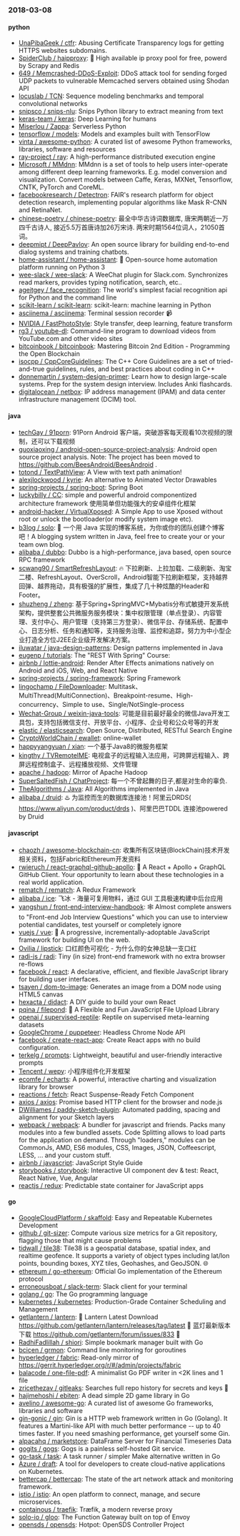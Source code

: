 ### 2018-03-08

#### python
* [UnaPibaGeek / ctfr](https://github.com/UnaPibaGeek/ctfr): Abusing Certificate Transparency logs for getting HTTPS websites subdomains.
* [SpiderClub / haipproxy](https://github.com/SpiderClub/haipproxy): 💖 High available ip proxy pool for free, powerd by Scrapy and Redis
* [649 / Memcrashed-DDoS-Exploit](https://github.com/649/Memcrashed-DDoS-Exploit): DDoS attack tool for sending forged UDP packets to vulnerable Memcached servers obtained using Shodan API
* [locuslab / TCN](https://github.com/locuslab/TCN): Sequence modeling benchmarks and temporal convolutional networks
* [snipsco / snips-nlu](https://github.com/snipsco/snips-nlu): Snips Python library to extract meaning from text
* [keras-team / keras](https://github.com/keras-team/keras): Deep Learning for humans
* [Miserlou / Zappa](https://github.com/Miserlou/Zappa): Serverless Python
* [tensorflow / models](https://github.com/tensorflow/models): Models and examples built with TensorFlow
* [vinta / awesome-python](https://github.com/vinta/awesome-python): A curated list of awesome Python frameworks, libraries, software and resources
* [ray-project / ray](https://github.com/ray-project/ray): A high-performance distributed execution engine
* [Microsoft / MMdnn](https://github.com/Microsoft/MMdnn): MMdnn is a set of tools to help users inter-operate among different deep learning frameworks. E.g. model conversion and visualization. Convert models between Caffe, Keras, MXNet, Tensorflow, CNTK, PyTorch and CoreML.
* [facebookresearch / Detectron](https://github.com/facebookresearch/Detectron): FAIR's research platform for object detection research, implementing popular algorithms like Mask R-CNN and RetinaNet.
* [chinese-poetry / chinese-poetry](https://github.com/chinese-poetry/chinese-poetry): 最全中华古诗词数据库, 唐宋两朝近一万四千古诗人, 接近5.5万首唐诗加26万宋诗. 两宋时期1564位词人，21050首词。
* [deepmipt / DeepPavlov](https://github.com/deepmipt/DeepPavlov): An open source library for building end-to-end dialog systems and training chatbots.
* [home-assistant / home-assistant](https://github.com/home-assistant/home-assistant): 🏡 Open-source home automation platform running on Python 3
* [wee-slack / wee-slack](https://github.com/wee-slack/wee-slack): A WeeChat plugin for Slack.com. Synchronizes read markers, provides typing notification, search, etc..
* [ageitgey / face_recognition](https://github.com/ageitgey/face_recognition): The world's simplest facial recognition api for Python and the command line
* [scikit-learn / scikit-learn](https://github.com/scikit-learn/scikit-learn): scikit-learn: machine learning in Python
* [asciinema / asciinema](https://github.com/asciinema/asciinema): Terminal session recorder 📹
* [NVIDIA / FastPhotoStyle](https://github.com/NVIDIA/FastPhotoStyle): Style transfer, deep learning, feature transform
* [rg3 / youtube-dl](https://github.com/rg3/youtube-dl): Command-line program to download videos from YouTube.com and other video sites
* [bitcoinbook / bitcoinbook](https://github.com/bitcoinbook/bitcoinbook): Mastering Bitcoin 2nd Edition - Programming the Open Blockchain
* [isocpp / CppCoreGuidelines](https://github.com/isocpp/CppCoreGuidelines): The C++ Core Guidelines are a set of tried-and-true guidelines, rules, and best practices about coding in C++
* [donnemartin / system-design-primer](https://github.com/donnemartin/system-design-primer): Learn how to design large-scale systems. Prep for the system design interview. Includes Anki flashcards.
* [digitalocean / netbox](https://github.com/digitalocean/netbox): IP address management (IPAM) and data center infrastructure management (DCIM) tool.

#### java
* [techGay / 91porn](https://github.com/techGay/91porn): 91Porn Android 客户端，突破游客每天观看10次视频的限制，还可以下载视频
* [guoxiaoxing / android-open-source-project-analysis](https://github.com/guoxiaoxing/android-open-source-project-analysis): Android open source project analysis. Note: The project has been moved to https://github.com/BeesAndroid/BeesAndroid .
* [totond / TextPathView](https://github.com/totond/TextPathView): A View with text path animation!
* [alexjlockwood / kyrie](https://github.com/alexjlockwood/kyrie): An alternative to Animated Vector Drawables
* [spring-projects / spring-boot](https://github.com/spring-projects/spring-boot): Spring Boot
* [luckybilly / CC](https://github.com/luckybilly/CC): simple and powerful android componentized architecture framework 使用简单但功能强大的安卓组件化框架
* [android-hacker / VirtualXposed](https://github.com/android-hacker/VirtualXposed): A Simple App to use Xposed without root or unlock the bootloader(or modify system image etc).
* [b3log / solo](https://github.com/b3log/solo): 🎸 一个用 Java 实现的博客系统，为你或你的团队创建个博客吧！A blogging system written in Java, feel free to create your or your team own blog.
* [alibaba / dubbo](https://github.com/alibaba/dubbo): Dubbo is a high-performance, java based, open source RPC framework
* [scwang90 / SmartRefreshLayout](https://github.com/scwang90/SmartRefreshLayout): 🔥 下拉刷新、上拉加载、二级刷新、淘宝二楼、RefreshLayout、OverScroll，Android智能下拉刷新框架，支持越界回弹、越界拖动，具有极强的扩展性，集成了几十种炫酷的Header和 Footer。
* [shuzheng / zheng](https://github.com/shuzheng/zheng): 基于Spring+SpringMVC+Mybatis分布式敏捷开发系统架构，提供整套公共微服务服务模块：集中权限管理（单点登录）、内容管理、支付中心、用户管理（支持第三方登录）、微信平台、存储系统、配置中心、日志分析、任务和通知等，支持服务治理、监控和追踪，努力为中小型企业打造全方位J2EE企业级开发解决方案。
* [iluwatar / java-design-patterns](https://github.com/iluwatar/java-design-patterns): Design patterns implemented in Java
* [eugenp / tutorials](https://github.com/eugenp/tutorials): The "REST With Spring" Course:
* [airbnb / lottie-android](https://github.com/airbnb/lottie-android): Render After Effects animations natively on Android and iOS, Web, and React Native
* [spring-projects / spring-framework](https://github.com/spring-projects/spring-framework): Spring Framework
* [lingochamp / FileDownloader](https://github.com/lingochamp/FileDownloader): Multitask、MultiThread(MultiConnection)、Breakpoint-resume、High-concurrency、Simple to use、Single/NotSingle-process
* [Wechat-Group / weixin-java-tools](https://github.com/Wechat-Group/weixin-java-tools): 可能是目前最好最全的微信Java开发工具包，支持包括微信支付、开放平台、小程序、企业号和公众号等的开发
* [elastic / elasticsearch](https://github.com/elastic/elasticsearch): Open Source, Distributed, RESTful Search Engine
* [CryptoWorldChain / ewallet](https://github.com/CryptoWorldChain/ewallet): online-wallet
* [happyyangyuan / xian](https://github.com/happyyangyuan/xian): 一个基于Java8的微服务框架
* [kingthy / TVRemoteIME](https://github.com/kingthy/TVRemoteIME): 电视盒子的远程输入法应用，可跨屏远程输入、跨屏远程控制盒子、远程播放视频、文件管理
* [apache / hadoop](https://github.com/apache/hadoop): Mirror of Apache Hadoop
* [SuperSaltedFish / ChatProject](https://github.com/SuperSaltedFish/ChatProject): 每一个不曾起舞的日子,都是对生命的辜负.
* [TheAlgorithms / Java](https://github.com/TheAlgorithms/Java): All Algorithms implemented in Java
* [alibaba / druid](https://github.com/alibaba/druid): ♨️ 为监控而生的数据库连接池！阿里云DRDS( https://www.aliyun.com/product/drds )、阿里巴巴TDDL 连接池powered by Druid

#### javascript
* [chaozh / awesome-blockchain-cn](https://github.com/chaozh/awesome-blockchain-cn): 收集所有区块链(BlockChain)技术开发相关资料，包括Fabric和Ethereum开发资料
* [rwieruch / react-graphql-github-apollo](https://github.com/rwieruch/react-graphql-github-apollo): 🚀 A React + Apollo + GraphQL GitHub Client. Your opportunity to learn about these technologies in a real world application.
* [rematch / rematch](https://github.com/rematch/rematch): A Redux Framework
* [alibaba / ice](https://github.com/alibaba/ice): 飞冰 - 海量可复用物料，通过 GUI 工具极速构建中后台应用
* [yangshun / front-end-interview-handbook](https://github.com/yangshun/front-end-interview-handbook): 🕸 Almost complete answers to "Front-end Job Interview Questions" which you can use to interview potential candidates, test yourself or completely ignore
* [vuejs / vue](https://github.com/vuejs/vue): 🖖 A progressive, incrementally-adoptable JavaScript framework for building UI on the web.
* [Ovilia / lipstick](https://github.com/Ovilia/lipstick): 口红颜色可视化 - 为什么你的女神总缺一支口红
* [radi-js / radi](https://github.com/radi-js/radi): Tiny (in size) front-end framework with no extra browser re-flows
* [facebook / react](https://github.com/facebook/react): A declarative, efficient, and flexible JavaScript library for building user interfaces.
* [tsayen / dom-to-image](https://github.com/tsayen/dom-to-image): Generates an image from a DOM node using HTML5 canvas
* [hexacta / didact](https://github.com/hexacta/didact): A DIY guide to build your own React
* [pqina / filepond](https://github.com/pqina/filepond): 🌊 A Flexible and Fun JavaScript File Upload Library
* [openai / supervised-reptile](https://github.com/openai/supervised-reptile): Reptile on supervised meta-learning datasets
* [GoogleChrome / puppeteer](https://github.com/GoogleChrome/puppeteer): Headless Chrome Node API
* [facebook / create-react-app](https://github.com/facebook/create-react-app): Create React apps with no build configuration.
* [terkelg / prompts](https://github.com/terkelg/prompts): Lightweight, beautiful and user-friendly interactive prompts
* [Tencent / wepy](https://github.com/Tencent/wepy): 小程序组件化开发框架
* [ecomfe / echarts](https://github.com/ecomfe/echarts): A powerful, interactive charting and visualization library for browser
* [reactions / fetch](https://github.com/reactions/fetch): React Suspense-Ready Fetch Component
* [axios / axios](https://github.com/axios/axios): Promise based HTTP client for the browser and node.js
* [DWilliames / paddy-sketch-plugin](https://github.com/DWilliames/paddy-sketch-plugin): Automated padding, spacing and alignment for your Sketch layers
* [webpack / webpack](https://github.com/webpack/webpack): A bundler for javascript and friends. Packs many modules into a few bundled assets. Code Splitting allows to load parts for the application on demand. Through "loaders," modules can be CommonJs, AMD, ES6 modules, CSS, Images, JSON, Coffeescript, LESS, ... and your custom stuff.
* [airbnb / javascript](https://github.com/airbnb/javascript): JavaScript Style Guide
* [storybooks / storybook](https://github.com/storybooks/storybook): Interactive UI component dev & test: React, React Native, Vue, Angular
* [reactjs / redux](https://github.com/reactjs/redux): Predictable state container for JavaScript apps

#### go
* [GoogleCloudPlatform / skaffold](https://github.com/GoogleCloudPlatform/skaffold): Easy and Repeatable Kubernetes Development
* [github / git-sizer](https://github.com/github/git-sizer): Compute various size metrics for a Git repository, flagging those that might cause problems
* [tidwall / tile38](https://github.com/tidwall/tile38): Tile38 is a geospatial database, spatial index, and realtime geofence. It supports a variety of object types including lat/lon points, bounding boxes, XYZ tiles, Geohashes, and GeoJSON. 🌐
* [ethereum / go-ethereum](https://github.com/ethereum/go-ethereum): Official Go implementation of the Ethereum protocol
* [erroneousboat / slack-term](https://github.com/erroneousboat/slack-term): Slack client for your terminal
* [golang / go](https://github.com/golang/go): The Go programming language
* [kubernetes / kubernetes](https://github.com/kubernetes/kubernetes): Production-Grade Container Scheduling and Management
* [getlantern / lantern](https://github.com/getlantern/lantern): 🔴 Lantern Latest Download https://github.com/getlantern/lantern/releases/tag/latest 🔴 蓝灯最新版本下载 https://github.com/getlantern/forum/issues/833 🔴
* [RadhiFadlillah / shiori](https://github.com/RadhiFadlillah/shiori): Simple bookmark manager built with Go
* [bcicen / grmon](https://github.com/bcicen/grmon): Command line monitoring for goroutines
* [hyperledger / fabric](https://github.com/hyperledger/fabric): Read-only mirror of https://gerrit.hyperledger.org/r/#/admin/projects/fabric
* [balacode / one-file-pdf](https://github.com/balacode/one-file-pdf): A minimalist Go PDF writer in <2K lines and 1 file
* [zricethezav / gitleaks](https://github.com/zricethezav/gitleaks): Searches full repo history for secrets and keys 🔑
* [hajimehoshi / ebiten](https://github.com/hajimehoshi/ebiten): A dead simple 2D game library in Go
* [avelino / awesome-go](https://github.com/avelino/awesome-go): A curated list of awesome Go frameworks, libraries and software
* [gin-gonic / gin](https://github.com/gin-gonic/gin): Gin is a HTTP web framework written in Go (Golang). It features a Martini-like API with much better performance -- up to 40 times faster. If you need smashing performance, get yourself some Gin.
* [alpacahq / marketstore](https://github.com/alpacahq/marketstore): DataFrame Server for Financial Timeseries Data
* [gogits / gogs](https://github.com/gogits/gogs): Gogs is a painless self-hosted Git service.
* [go-task / task](https://github.com/go-task/task): A task runner / simpler Make alternative written in Go
* [Azure / draft](https://github.com/Azure/draft): A tool for developers to create cloud-native applications on Kubernetes.
* [bettercap / bettercap](https://github.com/bettercap/bettercap): The state of the art network attack and monitoring framework.
* [istio / istio](https://github.com/istio/istio): An open platform to connect, manage, and secure microservices.
* [containous / traefik](https://github.com/containous/traefik): Træfik, a modern reverse proxy
* [solo-io / gloo](https://github.com/solo-io/gloo): The Function Gateway built on top of Envoy
* [opensds / opensds](https://github.com/opensds/opensds): Hotpot: OpenSDS Controller Project
